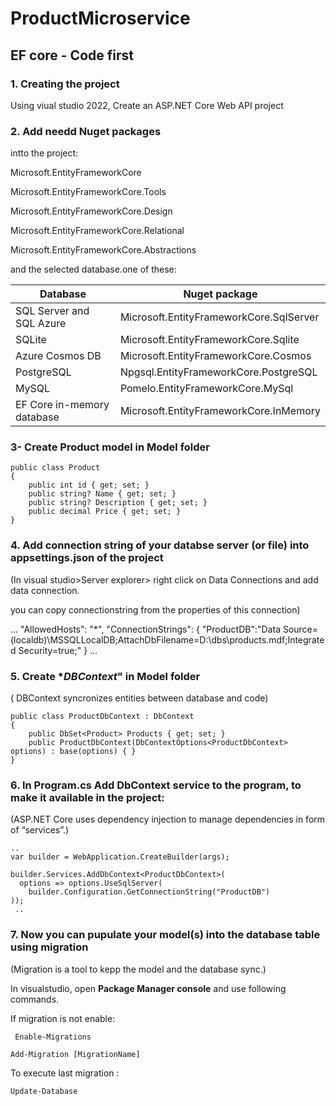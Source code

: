 # ProductMicroservice
## EF core - Code first
### 1. Creating the project 
Using viual studio 2022, Create an ASP.NET Core Web API project

### 2. Add needd Nuget packages
 intto the project:

Microsoft.EntityFrameworkCore

Microsoft.EntityFrameworkCore.Tools

Microsoft.EntityFrameworkCore.Design

Microsoft.EntityFrameworkCore.Relational

Microsoft.EntityFrameworkCore.Abstractions 

and the selected database.one of these:

| Database  | Nuget package |
| ------------- | ------------- |
|SQL Server and SQL Azure |	Microsoft.EntityFrameworkCore.SqlServer |
|SQLite |	Microsoft.EntityFrameworkCore.Sqlite|
|Azure Cosmos DB|	Microsoft.EntityFrameworkCore.Cosmos|
|PostgreSQL|	Npgsql.EntityFrameworkCore.PostgreSQL|
|MySQL|	Pomelo.EntityFrameworkCore.MySql|
|EF Core in-memory database|	Microsoft.EntityFrameworkCore.InMemory|

### 3- Create Product **model** in Model folder
```
public class Product
{
    public int id { get; set; }
    public string? Name { get; set; }
    public string? Description { get; set; }
    public decimal Price { get; set; }
}
```
### 4. Add **connection string** of your databse server (or file) into  **appsettings.json** of the project

(In visual studio>Server explorer> right click on Data Connections and add data connection.

 you can copy connectionstring from the properties of this connection)

...
  "AllowedHosts": "*",
  "ConnectionStrings": {
    "ProductDB":"Data Source=(localdb)\\MSSQLLocalDB;AttachDbFilename=D:\\dbs\\products.mdf;Integrated Security=true;"
  }
...

### 5. Create **DBContext*" in Model folder

 ( DBContext syncronizes entities between database and code)
```
public class ProductDbContext : DbContext
{
    public DbSet<Product> Products { get; set; }
    public ProductDbContext(DbContextOptions<ProductDbContext> options) : base(options) { }
}
```

### 6. In Program.cs Add DbContext **service** to the program, to make it available in the project:

(ASP.NET Core uses dependency injection to manage dependencies  in form of “services”.)
```
..
var builder = WebApplication.CreateBuilder(args);

builder.Services.AddDbContext<ProductDbContext>(
  options => options.UseSqlServer(
    builder.Configuration.GetConnectionString("ProductDB")
));
 ..
```
### 7. Now you can pupulate your model(s) into the database table using **migration**
  
(Migration is a tool to kepp the model and the database sync.)

In visualstudio, open **Package Manager console** and use following commands.

If migration is not enable:

``` Enable-Migrations```

```Add-Migration [MigrationName]```

To execute last migration :

```Update-Database```



